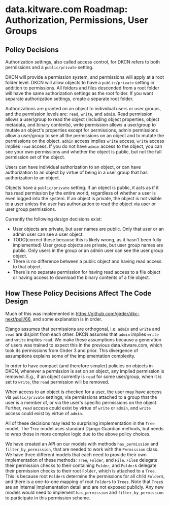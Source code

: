 # data.kitware.com Roadmap: Authorization, Permissions, User Groups

## Policy Decisions

Authorization settings, also called access control, for DKCN refers to both permissions and a `public/private` setting.

DKCN will provide a permission system, and permissions will apply at a root folder level. DKCN will allow objects to have a `public/private` setting in addition to permissions. All folders and files descended from a root folder will have the same authorization settings as the root folder. If you want separate authorization settings, create a separate root folder.

Authorizations are granted on an object to individual users or user groups, and the permission levels are: `read`, `write`, and `admin`. Read permission allows a user/group to read the object (including object properties, object metadata, and binary contents), write permission allows a user/group to mutate an object's properties except for permissions, admin permissions allow a user/group to see all the permissions on an object and to mutate the permissions on the object. `admin` access implies `write` access, `write` access implies `read` access. If you do not have `admin` access to the object, you can see your own permissions and whether the object is public, but not the full permission set of the object.

Users can have individual authorization to an object, or can have authorization to an object by virtue of being in a user group that has authorization to an object.

Objects have a `public/private` setting. If an object is public, it acts as if it has read permission by the entire world, regardless of whether a user is even logged into the system. If an object is private, the object is not visible to a user unless the user has authorization to read the object via user or user group permissions.

Currently the following design decisions exist:

* User objects are private, but user names are public. Only that user or an admin user can see a user object.
* TODO(correct these because this is likely wrong, as it hasn't been fully implemented) User group objects are private, but user group names are public. Only users in the group or an admin user can see the user group object.
* There is no difference between a public object and having read access to that object.
* There is no separate permission for having read access to a file object or having access to download the binary contents of a file object.

## How These Policy Decisions Affect The Code Design

Much of this was implemented in https://github.com/girder/dkc-next/pull/66, and some explanation is in order.

Django assumes that permissions are orthogonal, i.e. `admin` and `write` and `read` are disjoint from each other. DKCN assumes that `admin` implies `write` and `write` implies `read`. We make these assumptions because a generation of users was trained to expect this in the previous data.kitware.com, which took its permissions from Girder 3 and prior. This divergence of assumptions explains some of the implementation complexity.

In order to have compact (and therefore simpler) policies on objects in DKCN, whenever a permission is set on an object, any implied permission is removed. E.g., if an object currently is `read` for some user/group, when it is set to `write`, the `read` permission will be removed.

When access to an object is checked for a user, the user may have access via `public/private` settings, via permissions attached to a group that the user is a member of, or via the user's specific permissions on the object. Further, `read` access could exist by virtue of `write` or `admin`, and `write` access could exist by virtue of `admin`.

All of these decisions may lead to surprising implementation in the `Tree` model. The `Tree` model uses standard Django Guardian methods, but needs to wrap those in more complex logic due to the above policy choices.

We have created an API on our models with methods `has_permission` and `filter_by_permission`, that are needed to work with the `Permission` class. We have three different models that each need to provide their own implementation of these methods: `Tree`, `Folder`, and `File`. `File`s delegate their permission checks to their containing `Folder`, and `Folder`s delegate their permission checks to their root `Folder`, which is attached to a `Tree`. This is because root `Folder`s determine the permissions for all child `Folder`s, and there is a one-to-one mapping of root `Folder`s to `Trees`. Note that `Tree`s are an internal implementation detail and are not exposed publicly. Any new models would need to implement `has_permission` and `filter_by_permission` to participate in this permission scheme.
